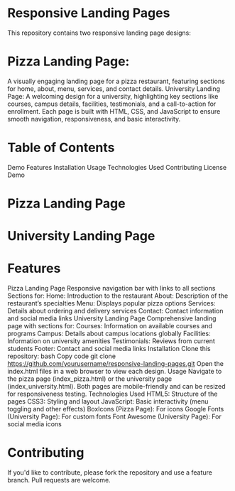 # Responsive Landing Pages
This repository contains two responsive landing page designs:

# Pizza Landing Page: 
A visually engaging landing page for a pizza restaurant, featuring sections for home, about, menu, services, and contact details.
University Landing Page: A welcoming design for a university, highlighting key sections like courses, campus details, facilities, testimonials, and a call-to-action for enrollment.
Each page is built with HTML, CSS, and JavaScript to ensure smooth navigation, responsiveness, and basic interactivity.

# Table of Contents
Demo
Features
Installation
Usage
Technologies Used
Contributing
License
Demo

# Pizza Landing Page
<!-- replace with an actual screenshot -->

# University Landing Page
<!-- replace with an actual screenshot -->

# Features
Pizza Landing Page
Responsive navigation bar with links to all sections
Sections for:
Home: Introduction to the restaurant
About: Description of the restaurant’s specialties
Menu: Displays popular pizza options
Services: Details about ordering and delivery services
Contact: Contact information and social media links
University Landing Page
Comprehensive landing page with sections for:
Courses: Information on available courses and programs
Campus: Details about campus locations globally
Facilities: Information on university amenities
Testimonials: Reviews from current students
Footer: Contact and social media links
Installation
Clone this repository:
bash
Copy code
git clone https://github.com/yourusername/responsive-landing-pages.git
Open the index.html files in a web browser to view each design.
Usage
Navigate to the pizza page (index_pizza.html) or the university page (index_university.html).
Both pages are mobile-friendly and can be resized for responsiveness testing.
Technologies Used
HTML5: Structure of the pages
CSS3: Styling and layout
JavaScript: Basic interactivity (menu toggling and other effects)
BoxIcons (Pizza Page): For icons
Google Fonts (University Page): For custom fonts
Font Awesome (University Page): For social media icons
# Contributing
If you'd like to contribute, please fork the repository and use a feature branch. Pull requests are welcome.
